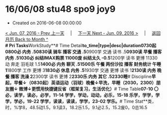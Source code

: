 # 16/06/08 stu48 spo9 joy9

* Created on 2016-06-08 00:00:00

[&lt; Jun. 07, 2016 - Prev 上一天](d07.md)     \|     [下一天 Next - Jun. 09, 2016 &gt;](d09.md)     \|     [返回月历 Back to Month ^](index.md)   
**\# Pri Tasks**WorkStudy**\# Time Detail**to\_time\|type\|desc\|duration0730起0800必 内务 .50830读 骑车 播客 交通 .5**0900学 交通 读书 .5**0930读 早餐 播客 内务 .51030必 纠结IMAX购票 11000废 纠结太久 -0.5**1200学 读书 更博 11330动 奔走 羽毛球 1.5**1400必 内务 聊天 .51500乐 午餐 两份沙拉 播客 财务统计 午睡 1**1800学 工作 更博 3**1830必 休息 内务 .5**1930学 交通 更博 读书 1**2130读 内务 晚餐 播客 洗澡 2**2300学 读书 更博 2**2330乐 内务 其它 .52330睡**\# Discipline**早起，早餐↓（0830起）英语运动（羽球）晚餐↓早洗，早睡（2030，2300）朋友圈↓ 微博↓更惯用快捷键反省（框架复习，生活优化）**\# Time Table**07-10 〇必，读学，读必，必学，11-14 学学，学动，动动，必乐，15-18 乐学，学学，学学，学必，19-22 学学，读读，读读，学学，23-02 学乐。**\# Time Stat**类，时，%学8，48.5动1.5，9.1读3，18.2乐1.5，9.1必2.5，15.2废0，0总16.5

